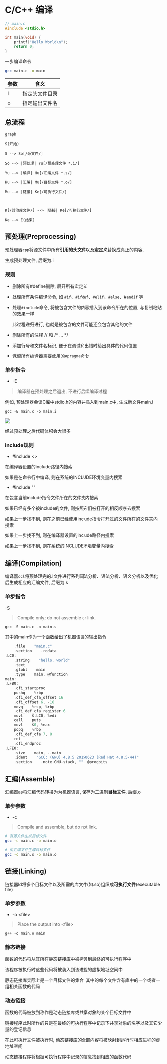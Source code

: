 <!--
 * @Description: 
 * @Version: 1.0
 * @Author: DaLao
 * @Email: dalao@xxx.com
 * @Date: 2021-06-15 15:31:05
 * @LastEditors: dalao
 * @LastEditTime: 2023-03-18 00:22:20
-->

# C/C++ 编译

```c++
// main.c
#include <stdio.h>

int main(void) {
    printf("Hello World\n");
    return 0;
}
```

一步编译命令

```sh
gcc main.c -o main
```

| 参数 | 含义           |
| ---- | -------------- |
| I    | 指定头文件目录 |
| o    | 指定输出文件名 |



## 总流程

```mermaid
graph

S(开始)

S --> So[/源文件/]

So --> |预处理| Yu[/预处理文件 *.i/]

Yu --> |编译| Hu[/汇编文件 *.s/]

Hu --> |汇编| Mu[/目标文件 *.o/]

Mu --> |链接| Ke[/可执行文件/]



K[/其他库文件/] --> |链接| Ke[/可执行文件/]

Ke --> E(结束)

```


## 预处理(Preprocessing)

预处理器`cpp`将源文件中所有**引用的头文件**以及**宏定义**替换成真正的内容,

生成预处理文件, 后缀为.i

### 规则

- 删除所有#define删除, 展开所有宏定义

- 处理所有条件编译命令, 如 `#if`、`#ifdef`、`#elif`、`#else`、#`endif` 等

- 处理`#include`命令, 将被包含文件的内容插入到该命令所在的位置, 与复制粘贴的效果一样

    此过程递归进行, 也就是被包含的文件可能还会包含其他的文件

- 删除所有的注释 // 和 /* ... */

- 添加行号和文件名标识, 便于在调试和出错时给出具体的代码位置

- 保留所有编译器需要使用的`#pragma`命令


### 单步指令

- \-E

> 编译器在预处理之后退出, 不进行后续编译过程

例如, 预处理器会读C库中stdio.h的内容并插入到main.c中, 生成新文件main.i

```c
gcc -E main.c -o main.i
```

![](https://cdn.hurra.ltd/img/20210211161743.png)

经过预处理之后代码体积会大很多


### include规则

- #include <>

在编译器设置的include路径内搜索

如果是在命令行中编译, 则在系统的INCLUDE环境变量内搜索


- #include ""

在包含当前include指令文件所在的文件夹内搜索

如果已经有多个被include的文件, 则按照它们被打开的相反顺序去搜索

如果上一步找不到, 则在之前已经使用include指令打开过的文件所在的文件夹内搜索

如果上一步找不到, 则在编译器设置的include路径内搜索

如果上一步找不到, 则在系统的INCLUDE环境变量内搜索



## 编译(Compilation)


编译器`ccl`将预处理完的.i文件进行系列词法分析、语法分析、语义分析以及优化后生成相应的汇编文件, 后缀为.s


### 单步指令

\-S

> Compile only; do not assemble or link.


```c
gcc -S main.c -o main.s
```

其中的main作为一个函数给出了机器语言的输出指令

```c
    .file    "main.c"
    .section    .rodata
.LC0:
    .string    "hello, world"
    .text
    .globl    main
    .type    main, @function
main:
.LFB0:
    .cfi_startproc
    pushq    %rbp
    .cfi_def_cfa_offset 16
    .cfi_offset 6, -16
    movq    %rsp, %rbp
    .cfi_def_cfa_register 6
    movl    $.LC0, %edi
    call    puts
    movl    $0, %eax
    popq    %rbp
    .cfi_def_cfa 7, 8
    ret
    .cfi_endproc
.LFE0:
    .size    main, .-main
    .ident    "GCC: (GNU) 4.8.5 20150623 (Red Hat 4.8.5-44)"
    .section    .note.GNU-stack, "", @progbits
```



## 汇编(Assemble)

汇编器as将汇编代码转换为为机器语言, 保存为二进制**目标文件**, 后缀.o


### 单步参数

- \-c

> Compile and assemble, but do not link.


```sh
# 有源文件生成目标文件
gcc -c main.c -o main.o

# 由汇编文件生成目标文件 
gcc -c main.s -o main.o
```



## 链接(Linking)


链接器ld将多个目标文件以及所需的库文件(如.so)组织成**可执行文件**(executable file)

### 单步参数

- \-o \<file>

> Place the output into \<file>


```c
g++ -o main.o main
```


### 静态链接

函数的代码将从其所在静态链接库中被拷贝到最终的可执行程序中

该程序被执行时这些代码将被装入到该进程的虚拟地址空间中

静态链接库实际上是一个目标文件的集合, 其中的每个文件含有库中的一个或者一组相关函数的代码


### 动态链接

函数的代码被放到称作是动态链接库或共享对象的某个目标文件中

链接程序此时所作的只是在最终的可执行程序中记录下共享对象的名字以及其它少量的登记信息

在此可执行文件被执行时, 动态链接库的全部内容将被映射到运行时相应进程的虚地址空间

动态链接程序将根据可执行程序中记录的信息找到相应的函数代码